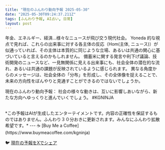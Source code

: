 ```yaml
---
title: "現在のふんわり動向予報 2025-05-30"
date: "2025-05-30T09:24:37.211Z"
tags: [ふんわり予報, AI占い, 日常]
layout: post
---
```



年金、エネルギー、経済…様々なニュースが飛び交う現代社会。  Yoneda 的な視点で見れば、これらの出来事に対する各主体の反応（Hom(主体, ニュース)）が似通っていれば、その主体は本質的に同じような立場、あるいは共通の関心に基づいていると言えるのかもしれません。  備蓄米に関する発言や利下げ議論、技術開発のニュースなど、一見無関係に見える出来事にも、社会全体の潜在的な流れ、あるいは共通の課題が反映されているように感じられます。  異なる角度からのメッセージは、社会全体の「分布」を形成し、その全体像を捉えることで、未来の方向性をぼんやりと見通すことができるのではないでしょうか。


現在のふんわり動向予報：
社会の様々な動きは、互いに影響しあいながら、新たな方向へゆっくりと進んでいくでしょう。 #KGNINJA

<br>
*この予報はAIが生成したエンターテイメントです。内容の正確性を保証するものではありません。ふんわり３０分おきに更新されます。みんなにふんわり拡散希望です。*
---
☕️ [Buy Me a Coffee](https://www.buymeacoffee.com/kgninja)

🐦 [現在の予報をXでシェア](https://twitter.com/intent/tweet?text=%E7%8F%BE%E5%9C%A8%E3%81%AE%E3%81%B5%E3%82%93%E3%82%8F%E3%82%8A%E4%BA%88%E5%A0%B1%3A%20%E3%80%8C%E5%B9%B4%E9%87%91%E3%80%81%E3%82%A8%E3%83%8D%E3%83%AB%E3%82%AE%E3%83%BC%E3%80%81%E7%B5%8C%E6%B8%88%E2%80%A6%E6%A7%98%E3%80%85%E3%81%AA%E3%83%8B%E3%83%A5%E3%83%BC%E3%82%B9%E3%81%8C%E9%A3%9B%E3%81%B3%E4%BA%A4%E3%81%86%E7%8F%BE%E4%BB%A3%E7%A4%BE%E4%BC%9A%E3%80%82%E3%80%8D%23KGNINJA%20%E7%B6%9A%E3%81%8D%E3%81%AF%E3%83%96%E3%83%AD%E3%82%B0%E3%81%A7%EF%BC%81%F0%9F%91%87&url=https%3A%2F%2Fkg-ninja.github.io%2FFunwariyoso%2F)
